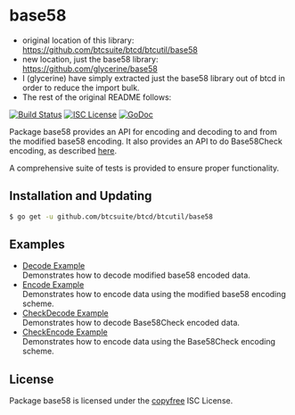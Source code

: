 base58
==========

* original location of this library: https://github.com/btcsuite/btcd/btcutil/base58
* new location, just the base58 library: https://github.com/glycerine/base58
* I (glycerine) have simply extracted just the base58 library out of btcd in order to reduce the import bulk.
* The rest of the original README follows:

[![Build Status](http://img.shields.io/travis/btcsuite/btcutil.svg)](https://travis-ci.org/btcsuite/btcutil)
[![ISC License](http://img.shields.io/badge/license-ISC-blue.svg)](http://copyfree.org)
[![GoDoc](https://img.shields.io/badge/godoc-reference-blue.svg)](http://godoc.org/github.com/btcsuite/btcd/btcutil/base58)

Package base58 provides an API for encoding and decoding to and from the
modified base58 encoding.  It also provides an API to do Base58Check encoding,
as described [here](https://en.bitcoin.it/wiki/Base58Check_encoding).

A comprehensive suite of tests is provided to ensure proper functionality.

## Installation and Updating

```bash
$ go get -u github.com/btcsuite/btcd/btcutil/base58
```

## Examples

* [Decode Example](http://godoc.org/github.com/btcsuite/btcd/btcutil/base58#example-Decode)  
  Demonstrates how to decode modified base58 encoded data.
* [Encode Example](http://godoc.org/github.com/btcsuite/btcd/btcutil/base58#example-Encode)  
  Demonstrates how to encode data using the modified base58 encoding scheme.
* [CheckDecode Example](http://godoc.org/github.com/btcsuite/btcd/btcutil/base58#example-CheckDecode)  
  Demonstrates how to decode Base58Check encoded data.
* [CheckEncode Example](http://godoc.org/github.com/btcsuite/btcd/btcutil/base58#example-CheckEncode)  
  Demonstrates how to encode data using the Base58Check encoding scheme.

## License

Package base58 is licensed under the [copyfree](http://copyfree.org) ISC
License.
